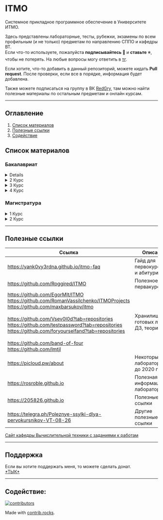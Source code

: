 # ITMO
Системное прикладное программное обеспечение в Университете ИТМО.  

Здесь представлены лабораторные, тесты, рубежки, экзамены по всем профильным (и не только) предметам по направлению СППО и кафедры ВТ.  
Если что-то используете, пожалуйста **подписывайтесь :bell:** и **ставьте :star:**, чтобы не потерять. На любые вопросы могу ответить в [тг](https://t.me/RedGry).

Если хотите, что-то добавить в данный репозиторий, можете кидать **Pull request**. После проверки, если все в порядке, информация будет добавлена.

Также можете подписаться на группу в ВК [RedGry](https://vk.com/egoredgry), там можно найти полезные материалы по остальным предметам и онлайн курсам.

---

## Оглавление
1. [Список материалов](#subjects)
2. [Полезные ссылки](#links)
3. [Содействие](#contributing)

## Список материалов <a name="subjects" />
### Бакалавриат
<details>
    <summary>1 Курс</summary>

+ [ОПД](./OPD) 
+ [Дискретная математика](./Discrete%20math)
+ [Информатика](./Informatics)
+ [Программирование](./Programming)

</details>
<details>
  <summary>2 Курс</summary>

+ [Веб-программирование](./Web%20programming)
+ [Вычислительная математика](./Computational%20math)
+ [Алгоритмы и структуры данных](./Algorithms)
+ [Теория вероятности](./Theory%20of%20probability)

</details>
<details>
  <summary>3 Курс</summary>

+ 5 Семестр
    + [Архитектура компьютера](./Computer%20architecture)
    + [Архитектура программных систем](./Architecture%20of%20software%20systems)
    + [Информационные системы и базы данных](./ISDB)
    + [Операционные системы](./Operating%20systems)
    + [Системы искусственного интеллекта](./Artificial%20intelligence%20systems)
+ 6 Семестр
    + [Бизнес-логика программных систем](./BLPS)
    + [Компьютерные сети](./Computer%20networks)
    + [Распределенные системы хранения данных](./RSHD)
    + [Системное программное обеспечение](./System%20software)
    + [Тестирование программного обеспечения](./TPO)

</details>
<details>
  <summary>4 Курс</summary>

+ 7 Семестр
  + [Администрирование систем и сетей](./Administration%20systems%20and%20networks)
  + [Информационная безопасность](./Information%20security)
  + [Моделирование](./Modeling)
  + [Облачные и туманные вычисления](./Cloud%20and%20Fog%20computing)
  + [Проектирование вычислительных систем](./Computer%20systems%20design)
  + [Сервис-ориентированная архитектура](./SOA)
  + [Экономика программной инженерии](./Economics%20Software%20Engineering)
+ 8 Семестр
  + [Практика](./Practice)
  + [Проектная документация](./Project%20documentation)
  + [Диплом](./Diploma%20bachelor%20degree)

</details>

### Магистратура
<details>
    <summary>1 Курс</summary>

+ [Иностранный язык](./Foreign%20language)
+ [Критическое мышление в практической деятельности](./Critical%20thinking%20in%20practice)
+ [Системное программное обеспечение](./System%20software%20master)
+ [Инфраструктура разработки ПО (DevOps)](./DevOps)
+ [Методология программной инженерии](./Software%20Engineering%20methodology)
+ [Мультиагентные системы](./Multi-agent%20systems)
+ [Хранилища и базы данных](./Storages%20and%20databases)

</details>
<details>
  <summary>2 Курс</summary>

+ [Методология программной инженерии](./Software%20Engineering%20methodology)
+ [Тестирование ПО](./TPO)
+ [Технологии веб-сервисов](./Web%20Service%20Technologies)
+ [Диплом](./Diploma%20master%20degree)

</details>

---

## Полезные ссылки <a name="links" />

| Ссылка | Описание |
| --- | --- |
| https://yank0vy3rdna.github.io/itmo-faq | Гайд для первокурсников и абитуриентов |
| https://github.com/Roggired/ITMO | Полезное для первакурсников |
| https://github.com/EgorMIt/ITMO <br> https://github.com/RomanVassilchenko/ITMOProjects <br> https://github.com/maxbarsukov/itmo <br> <br> https://github.com/Vsev0l0d?tab=repositories <br> https://github.com/testpassword?tab=repositories <br> https://github.com/foryourselfand?tab=repositories <br> <br> https://github.com/band-of-four <br> https://github.com/Imtjl | Хранилища готовых лаб, ДЗ, теории |
| https://picloud.pw/about | Некоторые ДЗ и лабораторные до 2020 года |
| https://rosroble.github.io | Полезная информация по лабораторным |
| https://205826.github.io | Полезные ссылки |
| https://telegra.ph/Poleznye-ssylki-dlya-pervokursnikov-VT-08-26 | Другие полезные ссылки |

[Сайт кафедры Вычислительной техники с заданиями к работам](https://se.ifmo.ru)

---

## Поддержка
Если вы хотите поддержать меня, то можете сделать донат.  
[\*ТЫК*](https://pay.mysbertips.ru/01264891)

---

## Содействие: <a name="contributing" />

<a href="https://github.com/redgry/itmo/graphs/contributors">
  <img alt="contributors" src="https://contrib.rocks/image?repo=redgry/itmo" />
</a>

Made with [contrib.rocks](https://contrib.rocks).
